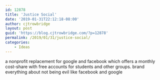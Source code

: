 ```yaml
---
id: 12878
title: 'Justice Social'
date: '2019-01-31T22:12:18-08:00'
author: cjtrowbridge
layout: post
guid: 'https://blog.cjtrowbridge.com/?p=12878'
permalink: /2019/01/31/justice-social/
categories:
    - Ideas
---
```


a nonprofit replacement for google and facebook which offers a monthly cost-share with free accounts for students and other groups. brand everything about not being evil like facebook and google
